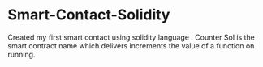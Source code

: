 # Smart-Contact-Solidity
Created my first smart contact using solidity language .
Counter Sol is the smart contract name which delivers increments the value of a function on running.
